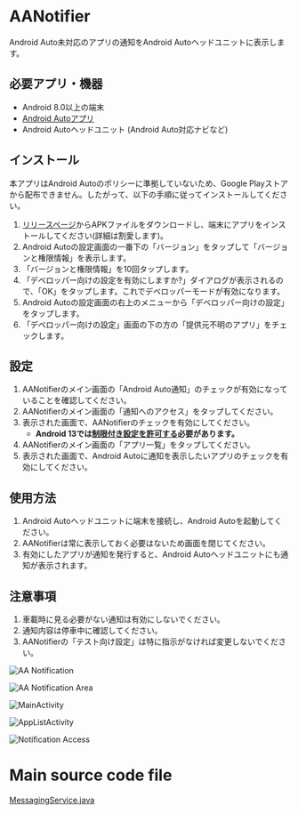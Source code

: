# AANotifier

Android Auto未対応のアプリの通知をAndroid Autoヘッドユニットに表示します。

## 必要アプリ・機器
- Android 8.0以上の端末
- [Android Autoアプリ](https://play.google.com/store/apps/details?id=com.google.android.projection.gearhead)
- Android Autoヘッドユニット (Android Auto対応ナビなど)

## インストール
本アプリはAndroid Autoのポリシーに準拠していないため、Google Playストアから配布できません。したがって、以下の手順に従ってインストールしてください。
1. [リリースページ](https://github.com/sckzw/AANotifier/releases)からAPKファイルをダウンロードし、端末にアプリをインストールしてください(詳細は割愛します)。
1. Android Autoの設定画面の一番下の「バージョン」をタップして「バージョンと権限情報」を表示します。
1. 「バージョンと権限情報」を10回タップします。
1. 「デベロッパー向けの設定を有効にしますか?」ダイアログが表示されるので、「OK」をタップします。これでデベロッパーモードが有効になります。
1. Android Autoの設定画面の右上のメニューから「デベロッパー向けの設定」をタップします。
1. 「デベロッパー向けの設定」画面の下の方の「提供元不明のアプリ」をチェックします。

## 設定
1. AANotifierのメイン画面の「Android Auto通知」のチェックが有効になっていることを確認してください。
1. AANotifierのメイン画面の「通知へのアクセス」をタップしてください。
1. 表示された画面で、AANotifierのチェックを有効にしてください。
    * **Android 13では[制限付き設定を許可する](https://support.google.com/android/answer/12623953)必要があります。**
1. AANotifierのメイン画面の「アプリ一覧」をタップしてください。
1. 表示された画面で、Android Autoに通知を表示したいアプリのチェックを有効にしてください。

## 使用方法
1. Android Autoヘッドユニットに端末を接続し、Android Autoを起動してください。
1. AANotifierは常に表示しておく必要はないため画面を閉じてください。
1. 有効にしたアプリが通知を発行すると、Android Autoヘッドユニットにも通知が表示されます。

## 注意事項
1. 車載時に見る必要がない通知は有効にしないでください。
1. 通知内容は停車中に確認してください。
1. AANotifierの「テスト向け設定」は特に指示がなければ変更しないでください。

![AA Notification](https://user-images.githubusercontent.com/4351207/96069583-7ba47680-0ed9-11eb-8360-063d5e9dc99f.png)

![AA Notification Area](https://user-images.githubusercontent.com/4351207/96069606-84954800-0ed9-11eb-9e66-a7051e8e67f0.png)

![MainActivity](https://user-images.githubusercontent.com/4351207/96069645-9a0a7200-0ed9-11eb-882f-b1a1af4570d6.jpg)

![AppListActivity](https://user-images.githubusercontent.com/4351207/96069699-b1495f80-0ed9-11eb-98e2-168d253c4121.jpg)

![Notification Access](https://user-images.githubusercontent.com/4351207/96069713-b9090400-0ed9-11eb-8e49-dfbcbdca5f4c.jpg)

# Main source code file
[MessagingService.java](https://github.com/sckzw/AANotifier/blob/master/mobile/src/main/java/io/github/sckzw/aanotifier/MessagingService.java "MessagingService.java")
